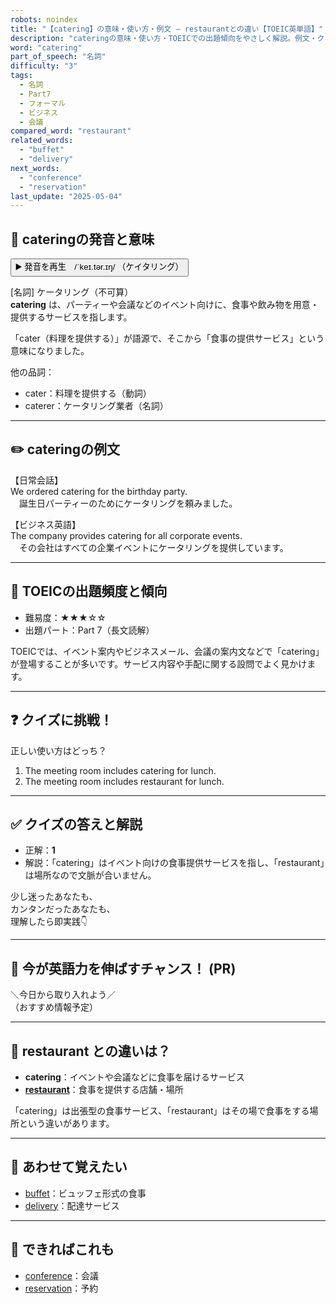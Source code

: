 ```yaml
---
robots: noindex
title: "【catering】の意味・使い方・例文 ― restaurantとの違い【TOEIC英単語】"
description: "cateringの意味・使い方・TOEICでの出題傾向をやさしく解説。例文・クイズ付きでrestaurantとの違いもわかりやすく学べます。"
word: "catering"
part_of_speech: "名詞"
difficulty: "3"
tags:
  - 名詞
  - Part7
  - フォーマル
  - ビジネス
  - 会議
compared_word: "restaurant"
related_words:
  - "buffet"
  - "delivery"
next_words:
  - "conference"
  - "reservation"
last_update: "2025-05-04"
---
```


## 🔰 cateringの発音と意味

<button class="play-audio" onclick="playTTS('catering')">
  <span class="play-audio-main">
    ▶️ 発音を再生　/ˈkeɪ.tər.ɪŋ/
  </span>
  <span class="play-audio-sub">
    （ケイタリング）
  </span>
</button>

[名詞] ケータリング（不可算）  
**catering** は、パーティーや会議などのイベント向けに、食事や飲み物を用意・提供するサービスを指します。

「cater（料理を提供する）」が語源で、そこから「食事の提供サービス」という意味になりました。

他の品詞：  
- cater：料理を提供する（動詞）
- caterer：ケータリング業者（名詞）

---

## ✏️ cateringの例文

【日常会話】  
We ordered catering for the birthday party.  
　誕生日パーティーのためにケータリングを頼みました。

【ビジネス英語】  
The company provides catering for all corporate events.  
　その会社はすべての企業イベントにケータリングを提供しています。

---

## 🎯 TOEICの出題頻度と傾向

- 難易度：★★★☆☆
- 出題パート：Part 7（長文読解）

TOEICでは、イベント案内やビジネスメール、会議の案内文などで「catering」が登場することが多いです。サービス内容や手配に関する設問でよく見かけます。

---

## ❓ クイズに挑戦！

正しい使い方はどっち？

1. The meeting room includes catering for lunch.  
2. The meeting room includes restaurant for lunch.

---

## ✅ クイズの答えと解説

- 正解：**1**
- 解説：「catering」はイベント向けの食事提供サービスを指し、「restaurant」は場所なので文脈が合いません。

少し迷ったあなたも、  
カンタンだったあなたも、  
理解したら即実践👇️

---

## 🚀 今が英語力を伸ばすチャンス！ (PR)

<div class="info-center">
＼今日から取り入れよう／<br>  
（おすすめ情報予定）
</div>

---

## 🤔  restaurant との違いは？

- **catering**：イベントや会議などに食事を届けるサービス
- **[restaurant](/word/restaurant)**：食事を提供する店舗・場所

「catering」は出張型の食事サービス、「restaurant」はその場で食事をする場所という違いがあります。

---

## 🧩 あわせて覚えたい

- [buffet](/word/buffet)：ビュッフェ形式の食事
- [delivery](/word/delivery)：配達サービス

---

## 📖 できればこれも

- [conference](/word/conference)：会議
- [reservation](/word/reservation)：予約

<!-- cvid: aid23_bid21 -->
